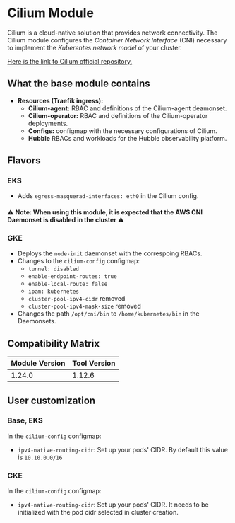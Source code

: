 # Cilium Module

Cilium is a cloud-native solution that provides network connectivity.
The Cilium module configures the *Container Network Interface* (CNI) necessary to implement the *Kuberentes network model* of your cluster.

[Here is the link to Cilium official repository.](https://github.com/containous/traefik)

## What the base module contains

- **Resources (Traefik ingress):**
  - **Cilium-agent:** RBAC and definitions of the Cilium-agent deamonset.
  - **Cilium-operator:** RBAC and definitions of the Cilium-operator deployments.
  - **Configs:** configmap with the necessary configurations of Cilium.
  - **Hubble** RBACs and workloads for the Hubble observability platform.

## Flavors

### EKS

- Adds `egress-masquerad-interfaces: eth0` in the Cilium config.

#### :warning: Note: When using this module, it is expected that the AWS CNI Daemonset is disabled in the cluster :warning:


### GKE

- Deploys the `node-init` daemonset with the correspoing RBACs. 
- Changes to the `cilium-config` configmap:
  - `tunnel: disabled`
  - `enable-endpoint-routes: true`
  - `enable-local-route: false`
  - `ipam: kubernetes`
  - `cluster-pool-ipv4-cidr` removed  
  - `cluster-pool-ipv4-mask-size` removed
- Changes the path `/opt/cni/bin` to `/home/kubernetes/bin` in the Daemonsets.

## Compatibility Matrix

| Module Version | Tool Version   |
|----------------|----------------|
| 1.24.0         | 1.12.6         |

## User customization

### Base, EKS
In the `cilium-config` configmap:
- `ipv4-native-routing-cidr`: Set up your pods' CIDR. By default this value is `10.10.0.0/16`

### GKE
In the `cilium-config` configmap:
- `ipv4-native-routing-cidr`: Set up your pods' CIDR. It needs to be initialized with the pod cidr selected in cluster creation.
